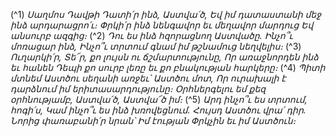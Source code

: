 
(^1) _Սաղմոս Դավթի
Դատի՛ր ինձ, Աստվա՛ծ,
Եվ իմ դատաստանի մեջ ինձ արդարացրո՛ւ։
Փրկի՛ր ինձ նենգավոր եւ մեղավոր մարդուց
Եվ անսուրբ ազգից։_
(^2) _Դու ես ինձ հզորացնող Աստվածը.
Ինչո՞ւ մոռացար ինձ,
Ինչո՞ւ տրտում գնամ իմ թշնամուց նեղվելիս։_
(^3) _Ուղարկի՛ր, Տե՜ր, քո լույսն ու ճշմարտությունը,
Որ առաջնորդեն ինձ եւ հանեն
Դեպի քո սուրբ լեռը եւ քո բնակության հարկերը։_
(^4) _Պիտի մտնեմ Աստծու սեղանի առջեւ՝
Աստծու մոտ,
Որ ուրախալի է դարձնում իմ երիտասարդությունը։
Օրհներգելու եմ քեզ օրհնությամբ, Աստվա՛ծ, Աստվա՜ծ իմ։_
(^5) _Արդ ինչո՞ւ ես տրտում, հոգի՛ս,
Կամ ինչո՞ւ ես ինձ խռովեցնում.
Հույսդ Աստծու վրա՛ դիր.
Նորից փառաբանի՛ր նրան՝
Իմ էության Փրկչին եւ իմ Աստծուն։_

